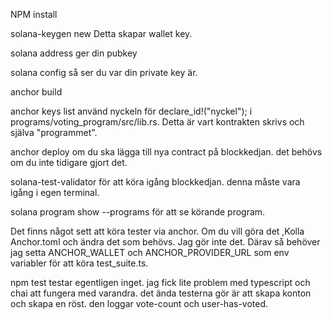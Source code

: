 NPM install

solana-keygen new
Detta skapar wallet key.

solana address
ger din pubkey

solana config 
så ser du var din private key är. 

anchor build

anchor keys list 
använd nyckeln för declare_id!("nyckel"); i programs/voting_program/src/lib.rs. Detta är vart kontrakten skrivs och själva "programmet".

anchor deploy
om du ska lägga till nya contract på blockkedjan. det behövs om du inte tidigare gjort det.

solana-test-validator
för att köra igång blockkedjan. denna måste vara igång i egen terminal.

solana program show --programs
för att se körande program.

Det finns något sett att köra tester via anchor. Om du vill göra det ,Kolla Anchor.toml och ändra det som behövs. Jag gör inte det. Därav så behöver jag setta ANCHOR_WALLET och ANCHOR_PROVIDER_URL som env variabler för att köra test_suite.ts.

npm test
testar egentligen inget. jag fick lite problem med typescript och chai att fungera med varandra. det ända testerna gör är att skapa konton och skapa en röst. den loggar vote-count och user-has-voted.
